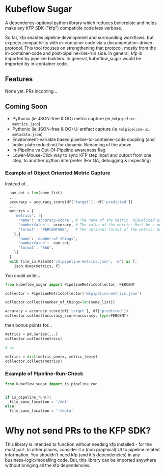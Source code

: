 # Kubeflow Sugar

A dependency-optional python library which reduces boilerplate and helps make any KFP SDK ("kfp") compatible code less verbose.

So far, kfp enables pipeline development and surrounding workflows, but expects compatibility with in-container code via a documentation-driven-protocol.  This tool focuses on strengthening that protocol, mostly from the in-container-code and post-pipeline-line-run side. In general, kfp is imported by pipeline builders.  In general, kubeflow_sugar would be imported by in-container code.

## Features
None yet, PRs incoming...

## Coming Soon
* Pythonic (ie JSON-free & OO) metric capture (ie `/mlpipeline-metrics.json`)
* Pythonic (ie JSON-free & OO) UI artifact capture (ie `/mlpipeline-ui-metadata.json`)
* Environment-variable based pipeline-to-container-code coupling (and boiler plate reduction) for dynamic filenaming of the above. 
* In-Pipeline vs Out-Of-Pipeline awareness flag.
* Lower-Mouse-Click way to sync KFP step input and output from one step, to another python interpreter (For QA, debugging & inspecting)

### Example of Object Oriented Metric Capture

Instead of...

```python
  num_cnt = len(some_list)
  ...
  accuracy = accuracy_score(df['target'], df['predicted'])
  ...
  metrics = {
    'metrics': [{
      'name': 'accuracy-score', # The name of the metric. Visualized as the column name in the runs table.
      'numberValue':  accuracy, # The value of the metric. Must be a numeric value.
      'format': "PERCENTAGE",   # The optional format of the metric. Supported values are "RAW" (displayed in raw format) and "PERCENTAGE" (displayed in percentage format).
    },{
      'name': 'number-of-things',
      'numberValue':  num_cnt,
      'format': "RAW",
    }]
  }
  with file_io.FileIO('/mlpipeline-metrics.json', 'w') as f:
    json.dump(metrics, f)
```

You could write...

```python
from kubeflow_sugar import PipelineMetricCollector, PERCENT

collector = PipelineMetricCollector('mlpipeline-metrics.json')

collector.collect(number_of_things=len(some_list))

accuracy = accuracy_score(df['target'], df['predicted'])
collector.collect(accuracy_score=accuracy, type=PERCENT)
```
then bonus points for...
```python
metrics = pd.Series(...)
collector.collect(metrics)

# or

metrics = dict(metric_one=x, metric_two=y)
collector.collect(metrics)
```

### Example of Pipeline-Run-Check

```python
from kubeflow_sugar import is_pipeline_run


if is_pipeline_run():
  file_save_location = '/mnt'
else:
  file_save_location = '~/data'
```


# Why not send PRs to the KFP SDK?

This library is intended to function without needing kfp installed - for the most part.  In other places, consider it a (non graphical) UI to pipeline related information.  You shouldn't need kfp (and it's dependencies) in any business-logic/modelling code.  But, this library can be imported anywhere without bringing all the kfp dependencies.

